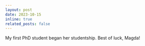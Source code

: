 ```yaml
---
layout: post
date: 2023-10-15
inline: true
related_posts: false
---
```


My first PhD student began her studentship. Best of luck, Magda!
